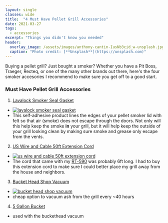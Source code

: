 ```yaml
---
layout: single
classes: wide
title:  "4 Must Have Pellet Grill Accessories"
date: 2021-03-27
tags:
  - accessories
excerpt: "Things you didn't know you needed"
header:
  overlay_image: /assets/images/anthony-cantin-IusNb3cid_w-unsplash.jpg
  caption: "Photo credit: [**Unsplash**](https://unsplash.com)"
---
```


Buying a pellet grill? Just bought a smoker? Whether you have a Pit Boss, Traeger, Recteq, or one of the many other brands out there, here's the four smoker accesories I recommend to make sure you get off to a good start.

### Must Have Pellet Grill Accessories
  1. <a href="https://amzn.to/2NOWbR9" target="_blank">Lavalock Smoker Seal Gasket</a>
  * <a target="_blank"  href="https://www.amazon.com/gp/product/B00JO00S04/ref=as_li_tl?ie=UTF8&camp=1789&creative=9325&creativeASIN=B00JO00S04&linkCode=as2&tag=smokydev-20&linkId=fd11b960a785a68d6a6cf36569ef553c"><img border="0" src="//ws-na.amazon-adsystem.com/widgets/q?_encoding=UTF8&MarketPlace=US&ASIN=B00JO00S04&ServiceVersion=20070822&ID=AsinImage&WS=1&Format=_SL250_&tag=smokydev-20" alt="lavalock smoker seal gasket" ></a>
  * This self-adhesive product lines the edges of your pellet smoker lid with felt so that air (smoke) does not escape through the doors. Not only will this help keep the smoke **in** your grill, but it will help keep the outside of your grill looking clean by making sure smoke and grease only escape from the vents.
  2. <a href="https://amzn.to/3clERwC" target="_blank">US Wire and Cable 50ft Extension Cord</a>
  * <a target="_blank"  href="https://www.amazon.com/gp/product/B002HWRSAE/ref=as_li_tl?ie=UTF8&camp=1789&creative=9325&creativeASIN=B002HWRSAE&linkCode=as2&tag=smokydev-20&linkId=2b9ca844a49678e69d309c898bf4d2d2"><img border="0" src="//ws-na.amazon-adsystem.com/widgets/q?_encoding=UTF8&MarketPlace=US&ASIN=B002HWRSAE&ServiceVersion=20070822&ID=AsinImage&WS=1&Format=_SL250_&tag=smokydev-20" alt="us wire and cable 50ft extension cord" ></a>
  * The cord that came with my [RT-590](/about) was probably 6ft long. I had to buy this extension cord to make sure I could better place my grill away from the house and neighbors.
  3. <a href="https://amzn.to/3ruYxmf" target="_blank">Bucket Head Shop Vacuum</a>
  * <a target="_blank"  href="https://www.amazon.com/gp/product/B07H84CHK2/ref=as_li_tl?ie=UTF8&camp=1789&creative=9325&creativeASIN=B07H84CHK2&linkCode=as2&tag=smokydev-20&linkId=510b8c58e41d38047a930958d1607dec"><img border="0" src="//ws-na.amazon-adsystem.com/widgets/q?_encoding=UTF8&MarketPlace=US&ASIN=B07H84CHK2&ServiceVersion=20070822&ID=AsinImage&WS=1&Format=_SL250_&tag=smokydev-20" alt="bucket head shop vacuum" ></a>
  * cheap option to vacuum ash from the grill every ~40 hours
  4. <a href="https://www.homedepot.com/p/The-Home-Depot-5-Gal-Homer-Bucket-05GLHD2/100087613" target="_blank">5 Gallon Bucket</a>
  * used with the buckethead vacuum
